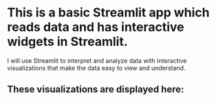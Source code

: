 # This is a basic Streamlit app which reads data and has interactive widgets in Streamlit.

I will use Streamlit to interpret and analyze data with interactive visualizations that make the data easy to view and understand.

## These visualizations are displayed here:
